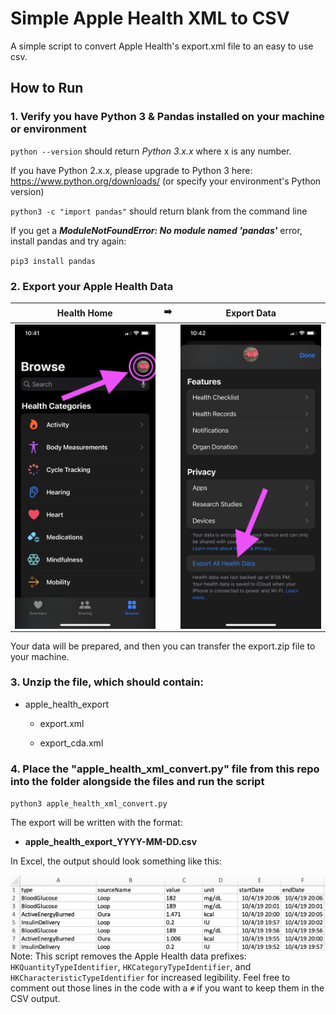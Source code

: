 # Simple Apple Health XML to CSV

A simple script to convert Apple Health's export.xml file to an easy to use csv.



## How to Run 

### 1. Verify you have Python 3 & Pandas installed on your machine or environment

`python --version` should return _Python 3.x.x_ where x is any number. 

If you have Python 2.x.x, please upgrade to Python 3 here: https://www.python.org/downloads/ (or specify your environment's Python version)

`python3 -c "import pandas"` should return blank from the command line

If you get a _**ModuleNotFoundError: No module named 'pandas'**_ error, install pandas and try again:

`pip3 install pandas`


### 2. Export your Apple Health Data

| Health Home | ➡️ | Export Data |
|--|--|--|
|<img style="float: left;" src="img/health_home.jpg" width=300>||<img style="float: left;" src="img/export_data_button.jpg" width = 300 >|

Your data will be prepared, and then you can transfer the export.zip file to your machine.

### 3. Unzip the file, which should contain:

   * apple_health_export
     * export.xml
     
     * export_cda.xml
     
       

### 4. Place the "apple_health_xml_convert.py" file from this repo into the folder alongside the files and run the script

`python3 apple_health_xml_convert.py`



The export will be written with the format:

* **apple_health_export_YYYY-MM-DD.csv**

  

In Excel, the output should look something like this:

<img style="float: left;" src="img/example_output.jpg">

Note: This script removes the Apple Health data prefixes: `HKQuantityTypeIdentifier`, `HKCategoryTypeIdentifier`, and `HKCharacteristicTypeIdentifier` for increased legibility. Feel free to comment out those lines in the code with a `#` if you want to keep them in the CSV output.
